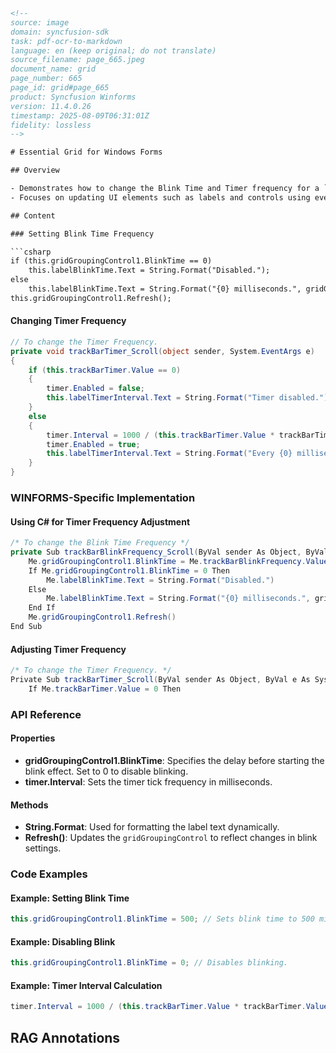 ```html
<!-- 
source: image
domain: syncfusion-sdk
task: pdf-ocr-to-markdown
language: en (keep original; do not translate)
source_filename: page_665.jpeg
document_name: grid
page_number: 665
page_id: grid#page_665
product: Syncfusion Winforms
version: 11.4.0.26
timestamp: 2025-08-09T06:31:01Z
fidelity: lossless
-->

# Essential Grid for Windows Forms

## Overview

- Demonstrates how to change the Blink Time and Timer frequency for a `gridGroupingControl` in a Windows Forms application.
- Focuses on updating UI elements such as labels and controls using event handlers for `scroll` events.

## Content

### Setting Blink Time Frequency

```csharp
if (this.gridGroupingControl1.BlinkTime == 0)
    this.labelBlinkTime.Text = String.Format("Disabled.");
else
    this.labelBlinkTime.Text = String.Format("{0} milliseconds.", gridGroupingControl1.BlinkTime);
this.gridGroupingControl1.Refresh();
```

#### Changing Timer Frequency

```csharp
// To change the Timer Frequency.
private void trackBarTimer_Scroll(object sender, System.EventArgs e)
{
    if (this.trackBarTimer.Value == 0)
    {
        timer.Enabled = false;
        this.labelTimerInterval.Text = String.Format("Timer disabled.");
    }
    else
    {
        timer.Interval = 1000 / (this.trackBarTimer.Value * trackBarTimer.Value);
        timer.Enabled = true;
        this.labelTimerInterval.Text = String.Format("Every {0} milliseconds.", timer.Interval);
    }
}
```

### WINFORMS-Specific Implementation

#### Using C# for Timer Frequency Adjustment

```csharp
/* To change the Blink Time Frequency */
private Sub trackBarBlinkFrequency_Scroll(ByVal sender As Object, ByVal e As System.EventArgs) Handles trackBarBlinkFrequency.Scroll
    Me.gridGroupingControl1.BlinkTime = Me.trackBarBlinkFrequency.Value * 100
    If Me.gridGroupingControl1.BlinkTime = 0 Then
        Me.labelBlinkTime.Text = String.Format("Disabled.")
    Else
        Me.labelBlinkTime.Text = String.Format("{0} milliseconds.", gridGroupingControl1.BlinkTime)
    End If
    Me.gridGroupingControl1.Refresh()
End Sub
```

#### Adjusting Timer Frequency

```csharp
/* To change the Timer Frequency. */
Private Sub trackBarTimer_Scroll(ByVal sender As Object, ByVal e As System.EventArgs) Handles trackBarTimer.Scroll
    If Me.trackBarTimer.Value = 0 Then
```

### API Reference

#### Properties
- **gridGroupingControl1.BlinkTime**: Specifies the delay before starting the blink effect. Set to 0 to disable blinking.
- **timer.Interval**: Sets the timer tick frequency in milliseconds.

#### Methods
- **String.Format**: Used for formatting the label text dynamically.
- **Refresh()**: Updates the `gridGroupingControl` to reflect changes in blink settings.

### Code Examples

#### Example: Setting Blink Time

```csharp
this.gridGroupingControl1.BlinkTime = 500; // Sets blink time to 500 milliseconds.
```

#### Example: Disabling Blink

```csharp
this.gridGroupingControl1.BlinkTime = 0; // Disables blinking.
```

#### Example: Timer Interval Calculation

```csharp
timer.Interval = 1000 / (this.trackBarTimer.Value * trackBarTimer.Value); // Adjusts timer frequency based on a formula.
```

## RAG Annotations
<!-- tags: [Syncfusion, Windows Forms, gridGroupingControl, timer, blink time, UI updates] keywords: [gridGroupingControl, BlinkTime, Timer, TrackBar, UI refresh, frequency adjustment, control update] -->
```
